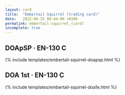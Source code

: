 ```yaml
---
layout: card
title:  "Embertail Squirrel (trading card)"
date:   2022-06-25 08:44:00 +0100
permalink: embertail-squirrel_(card)
incomplete: true
---
```


## DOApSP &middot; EN-130 C

{% include templates/embertail-squirrel-doapsp.html %}


## DOA 1st &middot; EN-130 C

{% include templates/embertail-squirrel-doa1e.html %}
